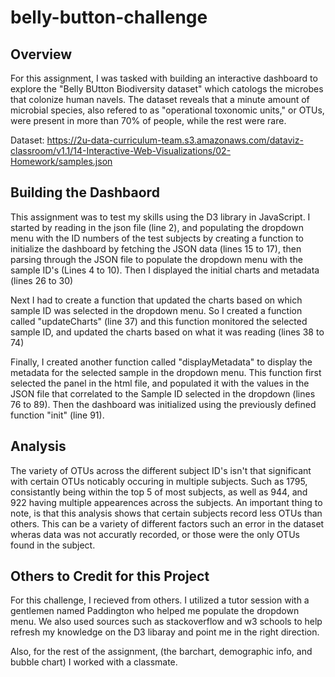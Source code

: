 # belly-button-challenge

## Overview
For this assignment, I was tasked with building an interactive dashboard to explore the "Belly BUtton Biodiversity dataset" which catologs the microbes that colonize human navels.
The dataset reveals that a minute amount of microbial species, also refered to as "operational toxonomic units," or OTUs, were present in more than 70% of people, while the rest were rare.

Dataset: https://2u-data-curriculum-team.s3.amazonaws.com/dataviz-classroom/v1.1/14-Interactive-Web-Visualizations/02-Homework/samples.json

## Building the Dashbaord
This assignment was to test my skills using the D3 library in JavaScript. I started by reading in the json file (line 2), and populating the dropdown menu with the ID numbers of the test subjects by creating a function to initialize the dashboard by fetching the JSON data (lines 15 to 17), then parsing through the JSON file to populate the dropdown menu with the sample ID's (Lines 4 to 10). Then I displayed the initial charts and metadata (lines 26 to 30)

Next I had to create a function that updated the charts based on which sample ID was selected in the dropdown menu. So I created a function called "updateCharts" (line 37) and this function monitored the selected sample ID, and updated the charts based on what it was reading (lines 38 to 74)

Finally, I created another function called "displayMetadata" to display the metadata for the selected sample in the dropdown menu. This function first selected the panel in the html file, and populated it with the values in the JSON file that correlated to the Sample ID selected in the dropdown (lines 76 to 89). Then the dashboard was initialized using the previously defined function "init" (line 91).

## Analysis
The variety of OTUs across the different subject ID's isn't that significant with certain OTUs noticably occuring in multiple subjects. Such as 1795, consistantly being within the top 5 of most subjects, as well as 944, and 922 having multiple appearences across the subjects. An important thing to note, is that this analysis shows that certain subjects record less OTUs than others. This can be a variety of different factors such an error in the dataset wheras data was not accuratly recorded, or those were the only OTUs found in the subject.

## Others to Credit for this Project
For this challenge, I recieved from others. I utilized a tutor session with a gentlemen named Paddington who helped me populate the dropdown menu.
We also used sources such as stackoverflow and w3 schools to help refresh my knowledge on the D3 libaray and point me in the right direction.

Also, for the rest of the assignment, (the barchart, demographic info, and bubble chart) I worked with a classmate.
